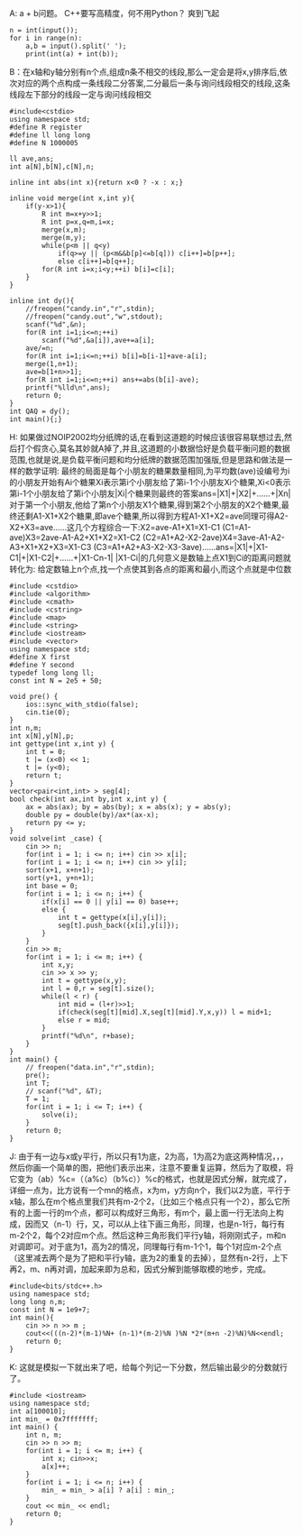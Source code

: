 A: a + b问题。 C++要写高精度，何不用Python？ 爽到飞起
```
n = int(input());
for i in range(n):
    a,b = input().split(' ');
    print(int(a) + int(b));
```

B：在x轴和y轴分别有n个点,组成n条不相交的线段,那么一定会是将x,y排序后,依次对应的两个点构成一条线段二分答案,二分最后一条与询问线段相交的线段,这条线段左下部分的线段一定与询问线段相交
```
#include<cstdio>
using namespace std;
#define R register
#define ll long long
#define N 1000005

ll ave,ans;
int a[N],b[N],c[N],n;

inline int abs(int x){return x<0 ? -x : x;}

inline void merge(int x,int y){
	if(y-x>1){
		R int m=x+y>>1;
		R int p=x,q=m,i=x;
		merge(x,m);
		merge(m,y);
		while(p<m || q<y)
			if(q>=y || (p<m&&b[p]<=b[q])) c[i++]=b[p++];
			else c[i++]=b[q++];
		for(R int i=x;i<y;++i) b[i]=c[i];
	}
}

inline int dy(){
	//freopen("candy.in","r",stdin);
	//freopen("candy.out","w",stdout);
	scanf("%d",&n);
	for(R int i=1;i<=n;++i) 
		scanf("%d",&a[i]),ave+=a[i];
	ave/=n;
	for(R int i=1;i<=n;++i) b[i]=b[i-1]+ave-a[i];
	merge(1,n+1);
	ave=b[1+n>>1];
	for(R int i=1;i<=n;++i) ans+=abs(b[i]-ave);
	printf("%lld\n",ans);
	return 0;
}
int QAQ = dy();
int main(){;}
```

H: 如果做过NOIP2002均分纸牌的话,在看到这道题的时候应该很容易联想过去,然后打个假贪心,莫名其妙就A掉了,并且,这道题的小数据恰好是负载平衡问题的数据范围,也就是说,是负载平衡问题和均分纸牌的数据范围加强版,但是思路和做法是一样的数学证明: 最终的局面是每个小朋友的糖果数量相同,为平均数(ave)设编号为i的小朋友开始有Ai个糖果Xi表示第i个小朋友给了第i-1个小朋友Xi个糖果,Xi<0表示第i-1个小朋友给了第i个小朋友|Xi|个糖果则最终的答案ans=|X1|+|X2|+……+|Xn|对于第一个小朋友,他给了第n个小朋友X1个糖果,得到第2个小朋友的X2个糖果,最终还剩A1-X1+X2个糖果,即ave个糖果,所以得到方程A1-X1+X2=ave同理可得A2-X2+X3=ave......这几个方程综合一下:X2=ave-A1+X1=X1-C1 (C1=A1-ave)X3=2ave-A1-A2+X1+X2=X1-C2 (C2=A1+A2-X2-2ave)X4=3ave-A1-A2-A3+X1+X2+X3=X1-C3 (C3=A1+A2+A3-X2-X3-3ave)......ans=|X1|+|X1-C1|+|X1-C2|+......+|X1-Cn-1| |X1-Ci|的几何意义是数轴上点X1到Ci的距离问题就转化为: 给定数轴上n个点,找一个点使其到各点的距离和最小,而这个点就是中位数
```
#include <cstdio>
#include <algorithm>
#include <cmath>
#include <cstring>
#include <map>
#include <string>
#include <iostream>
#include <vector>
using namespace std;
#define X first
#define Y second
typedef long long ll;
const int N = 2e5 + 50;

void pre() {
    ios::sync_with_stdio(false);
    cin.tie(0);
}
int n,m;
int x[N],y[N],p;
int gettype(int x,int y) {
    int t = 0;
    t |= (x<0) << 1;
    t |= (y<0);
    return t;
}
vector<pair<int,int> > seg[4];
bool check(int ax,int by,int x,int y) {
    ax = abs(ax); by = abs(by); x = abs(x); y = abs(y);
    double py = double(by)/ax*(ax-x);
    return py <= y;
}
void solve(int _case) {
    cin >> n;
    for(int i = 1; i <= n; i++) cin >> x[i];
    for(int i = 1; i <= n; i++) cin >> y[i];
    sort(x+1, x+n+1);
    sort(y+1, y+n+1);
    int base = 0;
    for(int i = 1; i <= n; i++) {
        if(x[i] == 0 || y[i] == 0) base++;
        else {
            int t = gettype(x[i],y[i]);
            seg[t].push_back({x[i],y[i]});
        }
    }
    cin >> m;
    for(int i = 1; i <= m; i++) {
        int x,y;
        cin >> x >> y;
        int t = gettype(x,y);
        int l = 0,r = seg[t].size();
        while(l < r) {
            int mid = (l+r)>>1;
            if(check(seg[t][mid].X,seg[t][mid].Y,x,y)) l = mid+1;
            else r = mid;
        }
        printf("%d\n", r+base);
    }
}
int main() {
    // freopen("data.in","r",stdin);
    pre();
    int T;
    // scanf("%d", &T);
    T = 1;
    for(int i = 1; i <= T; i++) {
        solve(i);
    }
    return 0;
}
```



J: 由于有一边与x或y平行，所以只有1为底，2为高，1为高2为底这两种情况，，，然后你画一个简单的图，把他们表示出来，注意不要重复运算，然后为了取模，将它变为（ab）%c=（（a%c）（b%c））%c的格式，也就是因式分解，就完成了，详细一点为，比方说有一个mn的格点，x为m，y方向n个，我们以2为底，平行于x轴，那么在m个格点里我们共有m-2个2，（比如三个格点只有一个2），那么它所有的上面一行的m个点，都可以构成好三角形，有m个，最上面一行无法向上构成，因而又（n-1）行，又，可以从上往下画三角形，同理，也是n-1行，每行有m-2个2，每个2对应m个点。然后这种三角形我们平行y轴，将刚刚式子，m和n对调即可。对于底为1，高为2的情况，同理每行有m-1个1，每个1对应m-2个点（这里减去两个是为了把和平行y轴，底为2的重复的去掉），显然有n-2行，上下再2，m、n再对调，加起来即为总和，因式分解到能够取模的地步，完成。
```
#include<bits/stdc++.h>
using namespace std;
long long n,m;
const int N = 1e9+7; 
int main(){
	cin >> n >> m ;
	cout<<(((n-2)*(m-1)%N+ (n-1)*(m-2)%N )%N *2*(m+n -2)%N)%N<<endl;
	return 0;	
}
```

K: 这就是模拟一下就出来了吧，给每个列记一下分数，然后输出最少的分数就行了。
```
#include <iostream>
using namespace std;
int a[100010];
int min_ = 0x7fffffff;
int main() {
    int n, m;
    cin >> n >> m;
    for(int i = 1; i <= m; i++) {
        int x; cin>>x;
        a[x]++;
    }
    for(int i = 1; i <= n; i++) {
        min_ = min_ > a[i] ? a[i] : min_;
    }
    cout << min_ << endl;
    return 0;
}
```
